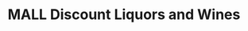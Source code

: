 ---
title: "MALL Discount Liquors and Wines"
url: /brookline/mall-discount-liquors-and-wines/
shop: alcohol
---